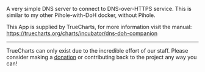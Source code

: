 A very simple DNS server to connect to DNS-over-HTTPS service. This is similar to my other Pihole-with-DoH docker, without Pihole.


This App is supplied by TrueCharts, for more information visit the manual: https://truecharts.org/charts/incubator/dns-doh-companion

---

TrueCharts can only exist due to the incredible effort of our staff.
Please consider making a [donation](https://truecharts.org/docs/about/sponsor) or contributing back to the project any way you can!
